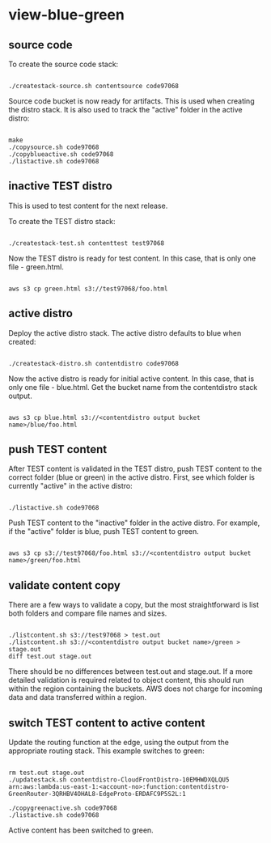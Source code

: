# view-blue-green

## source code

To create the source code stack:

```console

./createstack-source.sh contentsource code97068

```

Source code bucket is now ready for artifacts. This is used when creating the distro stack. It is also used to track the "active" folder in the active distro:

```console

make
./copysource.sh code97068
./copyblueactive.sh code97068
./listactive.sh code97068

```

## inactive TEST distro

This is used to test content for the next release.

To create the TEST distro stack:

```console

./createstack-test.sh contenttest test97068

```

Now the TEST distro is ready for test content. In this case, that is only one file - green.html.

```console

aws s3 cp green.html s3://test97068/foo.html

```

## active distro

Deploy the active distro stack. The active distro defaults to blue when created:

```console

./createstack-distro.sh contentdistro code97068

```

Now the active distro is ready for initial active content. In this case, that is only one file - blue.html. Get the bucket name from the contentdistro stack output.

```console

aws s3 cp blue.html s3://<contentdistro output bucket name>/blue/foo.html

```

## push TEST content

After TEST content is validated in the TEST distro, push TEST content to the correct folder (blue or green) in the active distro. First, see which folder is currently "active" in the active distro:

```console

./listactive.sh code97068

```

Push TEST content to the "inactive" folder in the active distro. For example, if the "active" folder is blue, push TEST content to green.

```console

aws s3 cp s3://test97068/foo.html s3://<contentdistro output bucket name>/green/foo.html

```

## validate content copy

There are a few ways to validate a copy, but the most straightforward is list both folders and compare file names and sizes.

```console

./listcontent.sh s3://test97068 > test.out
./listcontent.sh s3://<contentdistro output bucket name>/green > stage.out
diff test.out stage.out

```

There should be no differences between test.out and stage.out. If a more detailed validation is required related to object content, this should run within the region containing the buckets. AWS does not charge for incoming data and data transferred within a region.

## switch TEST content to active content

Update the routing function at the edge, using the output from the appropriate routing stack. This example switches to green:

```console

rm test.out stage.out
./updatestack.sh contentdistro-CloudFrontDistro-10EMHWDXQLQU5 arn:aws:lambda:us-east-1:<account-no>:function:contentdistro-GreenRouter-3QRHBV4OHAL8-EdgeProto-ERDAFC9P5S2L:1

./copygreenactive.sh code97068
./listactive.sh code97068

```

Active content has been switched to green.

